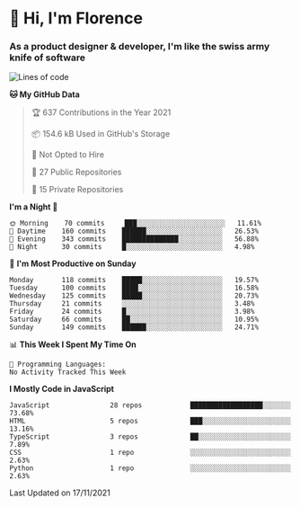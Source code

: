 <h1>👋 Hi, I'm Florence</h1>
<h3>As a product designer & developer, I'm like the swiss army knife of software</h3>



<!--START_SECTION:waka-->
![Lines of code](https://img.shields.io/badge/From%20Hello%20World%20I%27ve%20Written-1.3%20million%20lines%20of%20code-blue)

**🐱 My GitHub Data** 

> 🏆 637 Contributions in the Year 2021
 > 
> 📦 154.6 kB Used in GitHub's Storage 
 > 
> 🚫 Not Opted to Hire
 > 
> 📜 27 Public Repositories 
 > 
> 🔑 15 Private Repositories  
 > 
**I'm a Night 🦉** 

```text
🌞 Morning    70 commits     ███░░░░░░░░░░░░░░░░░░░░░░   11.61% 
🌆 Daytime    160 commits    ██████░░░░░░░░░░░░░░░░░░░   26.53% 
🌃 Evening    343 commits    ██████████████░░░░░░░░░░░   56.88% 
🌙 Night      30 commits     █░░░░░░░░░░░░░░░░░░░░░░░░   4.98%

```
📅 **I'm Most Productive on Sunday** 

```text
Monday       118 commits    █████░░░░░░░░░░░░░░░░░░░░   19.57% 
Tuesday      100 commits    ████░░░░░░░░░░░░░░░░░░░░░   16.58% 
Wednesday    125 commits    █████░░░░░░░░░░░░░░░░░░░░   20.73% 
Thursday     21 commits     ░░░░░░░░░░░░░░░░░░░░░░░░░   3.48% 
Friday       24 commits     █░░░░░░░░░░░░░░░░░░░░░░░░   3.98% 
Saturday     66 commits     ██░░░░░░░░░░░░░░░░░░░░░░░   10.95% 
Sunday       149 commits    ██████░░░░░░░░░░░░░░░░░░░   24.71%

```


📊 **This Week I Spent My Time On** 

```text
💬 Programming Languages: 
No Activity Tracked This Week

```

**I Mostly Code in JavaScript** 

```text
JavaScript               28 repos            ██████████████████░░░░░░░   73.68% 
HTML                     5 repos             ███░░░░░░░░░░░░░░░░░░░░░░   13.16% 
TypeScript               3 repos             ██░░░░░░░░░░░░░░░░░░░░░░░   7.89% 
CSS                      1 repo              ░░░░░░░░░░░░░░░░░░░░░░░░░   2.63% 
Python                   1 repo              ░░░░░░░░░░░░░░░░░░░░░░░░░   2.63%

```



 Last Updated on 17/11/2021
<!--END_SECTION:waka-->
